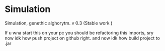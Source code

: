 # Simulation
Simulation, genethic alghorytm. v 0.3 (Stable work )

If u wna start this on your pc you should be refactoring this imports, 
sry now idk how push project on github right. and now idk how build project to .jar
